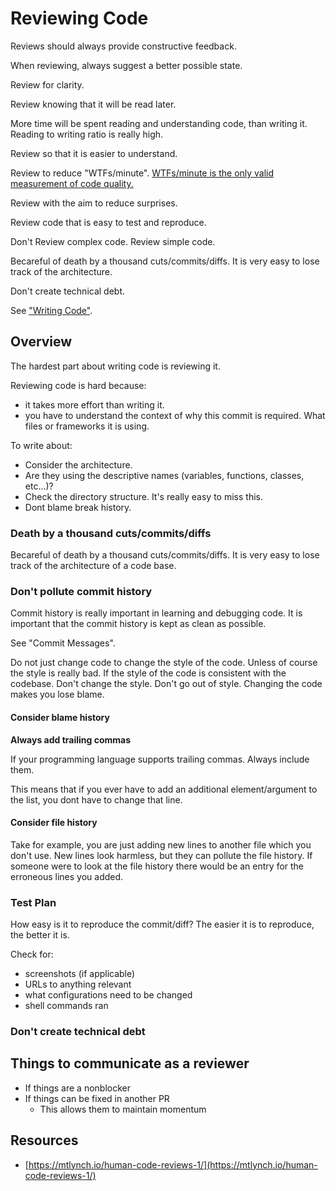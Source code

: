 # Reviewing Code

Reviews should always provide constructive feedback.

When reviewing, always suggest a better possible state.

Review for clarity.

Review knowing that it will be read later.

More time will be spent reading and understanding code, than writing it. Reading to writing ratio is really high.

Review so that it is easier to understand.

Review to reduce "WTFs/minute". [WTFs/minute is the only valid measurement of code quality.](http://www.osnews.com/story/19266/WTFs_m)

Review with the aim to reduce surprises.

Review code that is easy to test and reproduce.

Don't Review complex code. Review simple code.

Becareful of death by a thousand cuts/commits/diffs. It is very easy to lose track of the architecture.

Don't create technical debt.

See ["Writing Code"](/writing-code/).

## Overview

The hardest part about writing code is reviewing it.

Reviewing code is hard because:

* it takes more effort than writing it.
* you have to understand the context of why this commit is required. What files or frameworks it is using.

To write about:

* Consider the architecture.
* Are they using the descriptive names \(variables, functions, classes, etc...\)?
* Check the directory structure. It's really easy to miss this.
* Dont blame break history.

### Death by a thousand cuts/commits/diffs

Becareful of death by a thousand cuts/commits/diffs. It is very easy to lose track of the architecture of a code base.

### Don't pollute commit history

Commit history is really important in learning and debugging code. It is important that the commit history is kept as clean as possible.

See "Commit Messages".

Do not just change code to change the style of the code. Unless of course the style is really bad. If the style of the code is consistent with the codebase. Don't change the style. Don't go out of style. Changing the code makes you lose blame.

#### Consider blame history

**Always add trailing commas**

If your programming language supports trailing commas. Always include them.

This means that if you ever have to add an additional element/argument to the list, you dont have to change that line.

#### Consider file history

Take for example, you are just adding new lines to another file which you don't use. New lines look harmless, but they can pollute the file history. If someone were to look at the file history there would be an entry for the erroneous lines you added.

### Test Plan

How easy is it to reproduce the commit/diff? The easier it is to reproduce, the better it is.

Check for:

* screenshots \(if applicable\)
* URLs to anything relevant
* what configurations need to be changed
* shell commands ran

### Don't create technical debt

## Things to communicate as a reviewer

* If things are a nonblocker
* If things can be fixed in another PR
  * This allows them to maintain momentum

## Resources

* [https://mtlynch.io/human-code-reviews-1/](https://mtlynch.io/human-code-reviews-1/)


